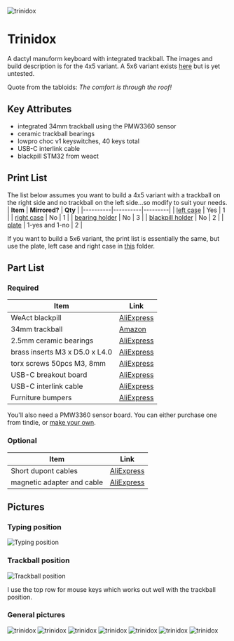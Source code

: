 ![trinidox](https://raw.githubusercontent.com/jsallan/trinidox/main/images/20230209_172441_cropped.jpg) 
# Trinidox
A dactyl manuform keyboard with integrated trackball. The images and build description is for the 4x5 variant. A 5x6 variant exists [here](https://github.com/jsallan/trinidox/blob/main/stl/5x6) but is yet untested.

Quote from the tabloids: *The comfort is through the roof!*

## Key Attributes
- integrated 34mm trackball using the PMW3360 sensor
- ceramic trackball bearings
- lowpro choc v1 keyswitches, 40 keys total
- USB-C interlink cable
- blackpill STM32 from weact

## Print List
The list below assumes you want to build a 4x5 variant with a trackball on the right side and no trackball on the left side...so modify to suit your needs.
| **Item** | **Mirrored?** | **Qty** |
|----------|----------|---------|
| [left case](https://github.com/jsallan/trinidox/blob/main/stl/trinidox.stl) | Yes | 1 |
| [right case](https://github.com/jsallan/trinidox/blob/main/stl/trinidox_with_tball.stl) | No | 1 |
| [bearing holder](https://github.com/jsallan/trinidox/blob/main/stl/tball_bearing_holder%20v14.stl) | No | 3 |
| [blackpill holder](https://github.com/jsallan/trinidox/blob/main/stl/blackpill_tray.stl) | No | 2 |
| [plate](https://github.com/jsallan/trinidox/blob/main/stl/plate.stl) | 1-yes and 1-no  | 2 |

If you want to build a 5x6 variant, the print list is essentially the same, but use the plate, left case and right case in [this](https://github.com/jsallan/trinidox/blob/main/stl/5x6) folder.

## Part List
### Required
| **Item** | **Link** |
|----------|----------|
| WeAct blackpill | [AliExpress](https://www.aliexpress.com/item/1005001456186625.html) |
| 34mm trackball | [Amazon](https://www.amazon.ca/Perixx-PERIPRO-303-1-34-Inches-Trackball/dp/B08DD7ZDTG?ref_=ast_sto_dp&th=1&psc=1) |
| 2.5mm ceramic bearings | [AliExpress](https://www.aliexpress.com/item/4000829130283.html) |
| brass inserts M3 x D5.0 x L4.0 | [AliExpress](https://www.aliexpress.com/item/1005002526998853.html) |
| torx screws 50pcs M3, 8mm | [AliExpress](https://www.aliexpress.com/item/1005002369233576.html) |
| USB-C breakout board | [AliExpress](https://www.aliexpress.com/item/1005003245060475.html) | 
| USB-C interlink cable | [AliExpress](https://www.aliexpress.com/item/1005002811739151.html) |
| Furniture bumpers | [AliExpress](https://www.aliexpress.com/item/1005003044229837.html) |

You'll also need a PMW3360 sensor board. You can either purchase one from tindie, or [make your own](https://github.com/Ariamelon/Ogen).  

### Optional
| **Item** | **Link** |
|-----|------|
| Short dupont cables | [AliExpress](https://www.aliexpress.com/item/4000203371860.html) |
| magnetic adapter and cable | [AliExpress](https://www.aliexpress.com/item/1005002356514892.html) |


## Pictures
### Typing position
![Typing position](https://raw.githubusercontent.com/jsallan/trinidox/main/images/20230217_222821.jpg) 

### Trackball position
![Trackball position](https://raw.githubusercontent.com/jsallan/trinidox/main/images/20230217_222818.jpg) 

I use the top row for mouse keys which works out well with the trackball position.

### General pictures
![trinidox](https://raw.githubusercontent.com/jsallan/trinidox/main/images/20230209_172441.jpg) 
![trinidox](https://raw.githubusercontent.com/jsallan/trinidox/main/images/20230209_172456.jpg) 
![trinidox](https://raw.githubusercontent.com/jsallan/trinidox/main/images/20230209_172510.jpg) 
![trinidox](https://raw.githubusercontent.com/jsallan/trinidox/main/images/20230217_222926.jpg)
![trinidox](https://raw.githubusercontent.com/jsallan/trinidox/main/images/20230217_222947.jpg)
![trinidox](https://raw.githubusercontent.com/jsallan/trinidox/main/images/20230217_223034.jpg)
![trinidox](https://raw.githubusercontent.com/jsallan/trinidox/main/images/20230216_213750.jpg)
